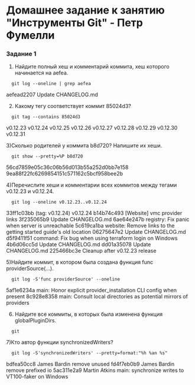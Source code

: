 # Домашнее задание к занятию "Инструменты Git" - Петр Фумелли

### Задание 1

1) Найдите полный хеш и комментарий коммита, хеш которого начинается на aefea.

```
  git log --oneline | grep aefea
```
  aefead2207 Update CHANGELOG.md

2) Какому тегу соответствует коммит 85024d3?

```
  git tag --contains 85024d3
```
  v0.12.23
  v0.12.24
  v0.12.25
  v0.12.26
  v0.12.27
  v0.12.28
  v0.12.29
  v0.12.30
  v0.12.31

3)Сколько родителей у коммита b8d720? Напишите их хеши.

```
  git show --pretty=%P b8d720
```
  56cd7859e05c36c06b56d013b55a252d0bb7e158 9ea88f22fc6269854151c571162c5bcf958bee2b

4)Перечислите хеши и комментарии всех коммитов между тегами v0.12.23 и v0.12.24.

```
  git log --oneline v0.12.23..v0.12.24
```
 33ff1c03bb (tag: v0.12.24) v0.12.24
 b14b74c493 [Website] vmc provider links
 3f235065b9 Update CHANGELOG.md
 6ae64e247b registry: Fix panic when server is unreachable
 5c619ca1ba website: Remove links to the getting started guide's old location
 06275647e2 Update CHANGELOG.md
 d5f9411f51 command: Fix bug when using terraform login on Windows
 4b6d06cc5d Update CHANGELOG.md
 dd01a35078 Update CHANGELOG.md
 225466bc3e Cleanup after v0.12.23 release

5)Найдите коммит, в котором была создана функция func providerSource(...).

```
  git log -S'func providerSource' --oneline
```
5af1e6234a main: Honor explicit provider_installation CLI config when present
8c928e8358 main: Consult local directories as potential mirrors of providers

6) Найдите все коммиты, в которых была изменена функция globalPluginDirs.

```
  git
```

7)Кто автор функции synchronizedWriters?

```
  git log -S'synchronizedWriters' --pretty=format:"%h %an %s"
```
 bdfea50cc8 James Bardin remove unused
 fd4f7eb0b9 James Bardin remove prefixed io
 5ac311e2a9 Martin Atkins main: synchronize writes to VT100-faker on Windows
